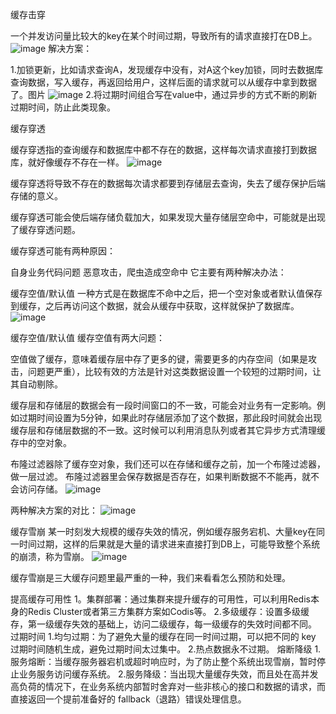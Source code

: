 缓存击穿


一个并发访问量比较大的key在某个时间过期，导致所有的请求直接打在DB上。
![image](https://github.com/Lincoln-dac/kube-linux/blob/master/pic/6401.png)
解决方案：

1.加锁更新，⽐如请求查询A，发现缓存中没有，对A这个key加锁，同时去数据库查询数据，写⼊缓存，再返回给⽤户，这样后⾯的请求就可以从缓存中拿到数据了。图片
![image](https://github.com/Lincoln-dac/kube-linux/blob/master/pic/6402.png)
2.将过期时间组合写在value中，通过异步的⽅式不断的刷新过期时间，防⽌此类现象。





缓存穿透

缓存穿透指的查询缓存和数据库中都不存在的数据，这样每次请求直接打到数据库，就好像缓存不存在一样。
![image](https://github.com/Lincoln-dac/kube-linux/blob/master/pic/6403.png)

缓存穿透将导致不存在的数据每次请求都要到存储层去查询，失去了缓存保护后端存储的意义。

缓存穿透可能会使后端存储负载加大，如果发现大量存储层空命中，可能就是出现了缓存穿透问题。

缓存穿透可能有两种原因：

自身业务代码问题
恶意攻击，爬虫造成空命中
它主要有两种解决办法：

缓存空值/默认值
一种方式是在数据库不命中之后，把一个空对象或者默认值保存到缓存，之后再访问这个数据，就会从缓存中获取，这样就保护了数据库。
![image](https://github.com/Lincoln-dac/kube-linux/blob/master/pic/6403.png)


缓存空值/默认值
缓存空值有两大问题：

空值做了缓存，意味着缓存层中存了更多的键，需要更多的内存空间（如果是攻击，问题更严重），比较有效的方法是针对这类数据设置一个较短的过期时间，让其自动剔除。

缓存层和存储层的数据会有一段时间窗口的不一致，可能会对业务有一定影响。例如过期时间设置为5分钟，如果此时存储层添加了这个数据，那此段时间就会出现缓存层和存储层数据的不一致。这时候可以利用消息队列或者其它异步方式清理缓存中的空对象。

布隆过滤器除了缓存空对象，我们还可以在存储和缓存之前，加一个布隆过滤器，做一层过滤。
布隆过滤器里会保存数据是否存在，如果判断数据不不能再，就不会访问存储。
![image](https://github.com/Lincoln-dac/kube-linux/blob/master/pic/6404.png)


两种解决方案的对比：
![image](https://github.com/Lincoln-dac/kube-linux/blob/master/pic/6405.png)


缓存雪崩
某一时刻发大规模的缓存失效的情况，例如缓存服务宕机、大量key在同一时间过期，这样的后果就是⼤量的请求进来直接打到DB上，可能导致整个系统的崩溃，称为雪崩。
![image](https://github.com/Lincoln-dac/kube-linux/blob/master/pic/6406.png)

缓存雪崩是三大缓存问题里最严重的一种，我们来看看怎么预防和处理。

提高缓存可用性
1。集群部署：通过集群来提升缓存的可用性，可以利用Redis本身的Redis Cluster或者第三方集群方案如Codis等。
2.多级缓存：设置多级缓存，第一级缓存失效的基础上，访问二级缓存，每一级缓存的失效时间都不同。
过期时间
1.均匀过期：为了避免大量的缓存在同一时间过期，可以把不同的 key 过期时间随机生成，避免过期时间太过集中。
2.热点数据永不过期。
熔断降级
1.服务熔断：当缓存服务器宕机或超时响应时，为了防止整个系统出现雪崩，暂时停止业务服务访问缓存系统。
2.服务降级：当出现大量缓存失效，而且处在高并发高负荷的情况下，在业务系统内部暂时舍弃对一些非核心的接口和数据的请求，而直接返回一个提前准备好的 fallback（退路）错误处理信息。
